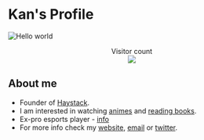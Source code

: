 # Kan's Profile

<img src="https://i.imgur.com/FKHj8Pb.png" alt="Hello world">

<p align="center"> 
  Visitor count<br>
    <img src="https://profile-counter.glitch.me/thellimist/count.svg" />
</p>

## About me

- Founder of [Haystack](http://usehaystack.io/).
- I am interested in watching [animes](https://docs.google.com/spreadsheets/d/1maa414tmM5iKOrWWkQ6pWR38OrQhUrZaB-KqHjO9M-w/edit?usp=sharing) and [reading books](https://www.goodreads.com/thellimist).
- Ex-pro esports player - [info](https://thellimist.com/about/)
- For more info check my [website](thellimist.com), [email](mailto:kan.yilmaz.me@gmail.com) or [twitter](https://twitter.com/thellimist).
